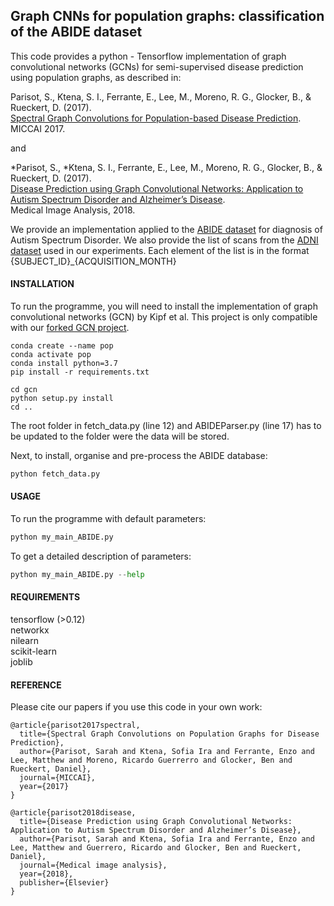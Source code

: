 Graph CNNs for population graphs: classification of the ABIDE dataset
---------------------------------------------------------------------

 This code provides a python - Tensorflow implementation of graph convolutional networks (GCNs) for semi-supervised
 disease prediction using population graphs, as described in:

Parisot, S., Ktena, S. I., Ferrante, E., Lee, M., Moreno, R. G., Glocker, B., & Rueckert, D. (2017). <br />
[Spectral Graph Convolutions for Population-based Disease Prediction](https://arxiv.org/abs/1703.03020). <br />
MICCAI 2017.

and

*Parisot, S., *Ktena, S. I., Ferrante, E., Lee, M., Moreno, R. G., Glocker, B., & Rueckert, D. (2017). <br />
[Disease Prediction using Graph Convolutional Networks: Application to Autism Spectrum Disorder and Alzheimer’s Disease](https://arxiv.org/pdf/1806.01738.pdf). <br />
Medical Image Analysis, 2018.

We provide an implementation applied to the [ABIDE dataset](preprocessed-connectomes-project.org/abide)
for diagnosis of Autism Spectrum Disorder.
We also provide the list of scans from the [ADNI dataset](adni.loni.usc.edu/) used in our experiments. Each element of the list is in the format {SUBJECT_ID}_{ACQUISITION_MONTH}

#### INSTALLATION

To run the programme, you will need to install the implementation of graph convolutional networks (GCN) by Kipf et al.
This project is only compatible with our [forked GCN project](https://github.com/parisots/gcn).  
```
conda create --name pop
conda activate pop
conda install python=3.7
pip install -r requirements.txt

cd gcn
python setup.py install
cd ..
```

The root folder in fetch_data.py (line 12) and ABIDEParser.py (line 17) has to be updated to the folder were the data will be stored.

Next, to install, organise and pre-process the ABIDE database:
```python
python fetch_data.py
```


#### USAGE

To run the programme with default parameters:
 ```python
python my_main_ABIDE.py
```

To get a detailed description of parameters:
 ```python
python my_main_ABIDE.py --help
 ```


#### REQUIREMENTS

tensorflow (>0.12) <br />
networkx <br />
nilearn <br />
scikit-learn <br />
joblib

#### REFERENCE

Please cite our papers if you use this code in your own work:

```
@article{parisot2017spectral,
  title={Spectral Graph Convolutions on Population Graphs for Disease Prediction},
  author={Parisot, Sarah and Ktena, Sofia Ira and Ferrante, Enzo and Lee, Matthew and Moreno, Ricardo Guerrerro and Glocker, Ben and Rueckert, Daniel},
  journal={MICCAI},
  year={2017}
}
```
```
@article{parisot2018disease,
  title={Disease Prediction using Graph Convolutional Networks: Application to Autism Spectrum Disorder and Alzheimer’s Disease},
  author={Parisot, Sarah and Ktena, Sofia Ira and Ferrante, Enzo and Lee, Matthew and Guerrero, Ricardo and Glocker, Ben and Rueckert, Daniel},
  journal={Medical image analysis},
  year={2018},
  publisher={Elsevier}
}
```
